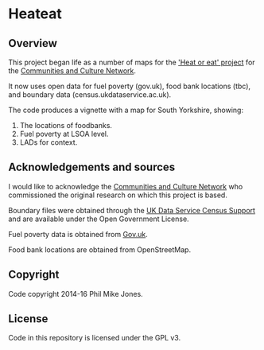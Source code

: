 # Heateat #

## Overview ##
This project began life as a number of maps for the ['Heat or eat' project](http://www.communitiesandculture.org/projects/heat-or-eat-food-and-austerity-in-rural-england/) for the [Communities and Culture Network](http://www.communitiesandculture.org/).

It now uses open data for fuel poverty (gov.uk), food bank locations (tbc), and boundary data (census.ukdataservice.ac.uk).

The code produces a vignette with a map for South Yorkshire, showing:

1. The locations of foodbanks.
1. Fuel poverty at LSOA level.
1. LADs for context.

## Acknowledgements and sources ##
I would like to acknowledge the [Communities and Culture Network](http://www.communitiesandculture.org) who commissioned the original research on which this project is based.

Boundary files were obtained through the [UK Data Service Census Support](http://census.ukdataservice.ac.uk/get-data/boundary-data.aspx) and are available under the Open Government License.

Fuel poverty data is obtained from [Gov.uk](https://www.gov.uk/government/statistics/2013-sub-regional-fuel-poverty-data-low-income-high-costs-indicator).

Food bank locations are obtained from OpenStreetMap.

## Copyright ##
Code copyright 2014-16 Phil Mike Jones.

## License ##
Code in this repository is licensed under the GPL v3.

